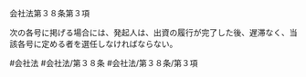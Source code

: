 会社法第３８条第３項

次の各号に掲げる場合には、発起人は、出資の履行が完了した後、遅滞なく、当該各号に定める者を選任しなければならない。

#会社法
#会社法/第３８条
#会社法/第３８条/第３項
